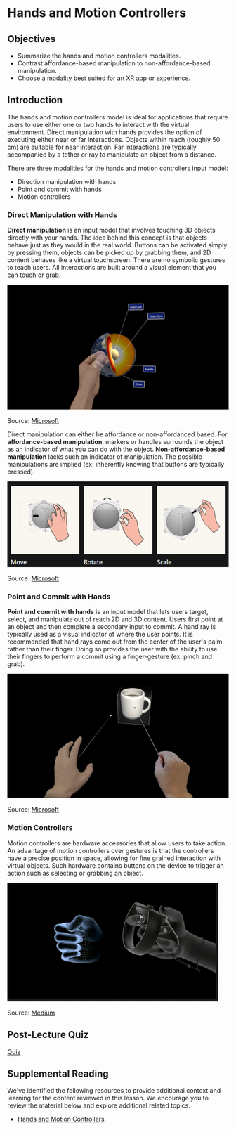 # Hands and Motion Controllers

## Objectives

- Summarize the hands and motion controllers modalities.
- Contrast affordance-based manipulation to non-affordance-based manipulation.
- Choose a modality best suited for an XR app or experience.

## Introduction

The hands and motion controllers model is ideal for applications that require users to use either one or two hands to interact with the virtual environment. Direct manipulation with hands provides the option of executing either  near or far interactions. Objects within reach (roughly 50 cm) are suitable for near interaction. Far interactions are typically accompanied by a tether or ray to manipulate an object from a distance.

There are three modalities for the hands and motion controllers input model:

- Direction manipulation with hands
- Point and commit with hands
- Motion controllers

### Direct Manipulation with Hands

**Direct manipulation** is an input model that involves touching 3D objects directly with your hands. The idea behind this concept is that objects behave just as they would in the real world. Buttons can be activated simply by pressing them, objects can be picked up by grabbing them, and 2D content behaves like a virtual touchscreen. There are no symbolic gestures to teach users. All interactions are built around a visual element that you can touch or grab.

![A hand manipulating a digital model of the Earth.](../../images/direct-manipulation.jpg)

Source: [Microsoft](https://docs.microsoft.com/en-us/windows/mixed-reality/design/design)

Direct manipulation can either be affordance or non-affordanced based. For **affordance-based manipulation**, markers or handles surrounds the object as an indicator of what you can do with the object. **Non-affordance-based manipulation** lacks such an indicator of manipulation. The possible manipulations are implied (ex: inherently knowing that buttons are typically pressed).

![A hand manipulating a digital object by interacting with its external handles.](../../images/affordance-based.png)

Source: [Microsoft](https://docs.microsoft.com/en-us/windows/mixed-reality/design/direct-manipulation)

### Point and Commit with Hands

**Point and commit with hands** is an input model that lets users target, select, and manipulate out of reach 2D and 3D content. Users first point at an object and then complete a secondary input to commit. A hand ray is typically used as a visual indicator of where the user points. It is recommended that hand rays come out from the center of the user's palm rather than their finger. Doing so provides the user with the ability to use their fingers to perform a commit using a finger-gesture (ex: pinch and grab).

![Hands using pointers to interact with a far digital model of a mug.](../../images/point-commit-hands.jpg)

Source: [Microsoft](https://docs.microsoft.com/en-us/windows/mixed-reality/design/point-and-commit)

### Motion Controllers

Motion controllers are hardware accessories that allow users to take action. An advantage of motion controllers over gestures is that the controllers have a precise position in space, allowing for fine grained interaction with virtual objects. Such hardware contains buttons on the device to trigger an action such as selecting or grabbing an object.

![A hand operating a motion controller and its virtual counterpart mimicking its movements.](../../images/motion-controller-movement.gif)

Source: [Medium](https://medium.com/designatmeta/designing-for-hands-in-vr-61e6815add99)

## Post-Lecture Quiz

[Quiz](link-to-quiz-app)

## Supplemental Reading

We've identified the following resources to provide additional context and learning for the content reviewed in this lesson. We encourage you to review the material below and explore additional related topics.

- [Hands and Motion Controllers](https://docs.microsoft.com/windows/mixed-reality/design/hands-and-tools)

